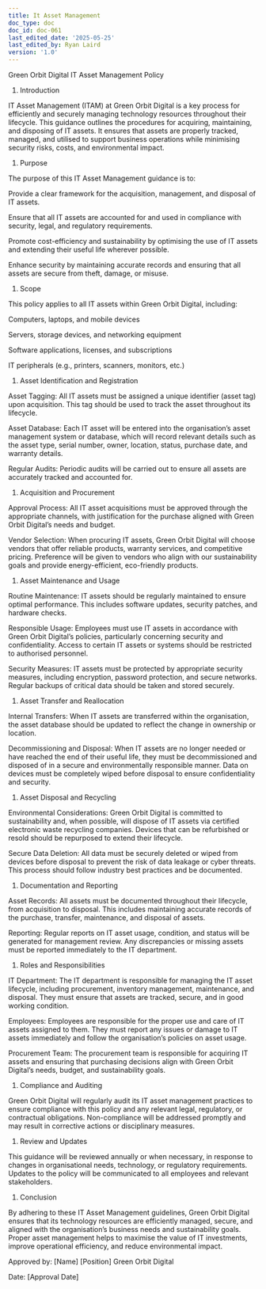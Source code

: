 ```yaml
---
title: It Asset Management
doc_type: doc
doc_id: doc-061
last_edited_date: '2025-05-25'
last_edited_by: Ryan Laird
version: '1.0'
---
```


Green Orbit Digital IT Asset Management Policy

1. Introduction

IT Asset Management (ITAM) at Green Orbit Digital is a key process for efficiently and securely managing technology resources throughout their lifecycle. This guidance outlines the procedures for acquiring, maintaining, and disposing of IT assets. It ensures that assets are properly tracked, managed, and utilised to support business operations while minimising security risks, costs, and environmental impact.

1. Purpose

The purpose of this IT Asset Management guidance is to:

Provide a clear framework for the acquisition, management, and disposal of IT assets.

Ensure that all IT assets are accounted for and used in compliance with security, legal, and regulatory requirements.

Promote cost-efficiency and sustainability by optimising the use of IT assets and extending their useful life wherever possible.

Enhance security by maintaining accurate records and ensuring that all assets are secure from theft, damage, or misuse.

1. Scope

This policy applies to all IT assets within Green Orbit Digital, including:

Computers, laptops, and mobile devices

Servers, storage devices, and networking equipment

Software applications, licenses, and subscriptions

IT peripherals (e.g., printers, scanners, monitors, etc.)

1. Asset Identification and Registration

Asset Tagging: All IT assets must be assigned a unique identifier (asset tag) upon acquisition. This tag should be used to track the asset throughout its lifecycle.

Asset Database: Each IT asset will be entered into the organisation’s asset management system or database, which will record relevant details such as the asset type, serial number, owner, location, status, purchase date, and warranty details.

Regular Audits: Periodic audits will be carried out to ensure all assets are accurately tracked and accounted for.

1. Acquisition and Procurement

Approval Process: All IT asset acquisitions must be approved through the appropriate channels, with justification for the purchase aligned with Green Orbit Digital’s needs and budget.

Vendor Selection: When procuring IT assets, Green Orbit Digital will choose vendors that offer reliable products, warranty services, and competitive pricing. Preference will be given to vendors who align with our sustainability goals and provide energy-efficient, eco-friendly products.

1. Asset Maintenance and Usage

Routine Maintenance: IT assets should be regularly maintained to ensure optimal performance. This includes software updates, security patches, and hardware checks.

Responsible Usage: Employees must use IT assets in accordance with Green Orbit Digital’s policies, particularly concerning security and confidentiality. Access to certain IT assets or systems should be restricted to authorised personnel.

Security Measures: IT assets must be protected by appropriate security measures, including encryption, password protection, and secure networks. Regular backups of critical data should be taken and stored securely.

1. Asset Transfer and Reallocation

Internal Transfers: When IT assets are transferred within the organisation, the asset database should be updated to reflect the change in ownership or location.

Decommissioning and Disposal: When IT assets are no longer needed or have reached the end of their useful life, they must be decommissioned and disposed of in a secure and environmentally responsible manner. Data on devices must be completely wiped before disposal to ensure confidentiality and security.

1. Asset Disposal and Recycling

Environmental Considerations: Green Orbit Digital is committed to sustainability and, when possible, will dispose of IT assets via certified electronic waste recycling companies. Devices that can be refurbished or resold should be repurposed to extend their lifecycle.

Secure Data Deletion: All data must be securely deleted or wiped from devices before disposal to prevent the risk of data leakage or cyber threats. This process should follow industry best practices and be documented.

1. Documentation and Reporting

Asset Records: All assets must be documented throughout their lifecycle, from acquisition to disposal. This includes maintaining accurate records of the purchase, transfer, maintenance, and disposal of assets.

Reporting: Regular reports on IT asset usage, condition, and status will be generated for management review. Any discrepancies or missing assets must be reported immediately to the IT department.

1. Roles and Responsibilities

IT Department: The IT department is responsible for managing the IT asset lifecycle, including procurement, inventory management, maintenance, and disposal. They must ensure that assets are tracked, secure, and in good working condition.

Employees: Employees are responsible for the proper use and care of IT assets assigned to them. They must report any issues or damage to IT assets immediately and follow the organisation’s policies on asset usage.

Procurement Team: The procurement team is responsible for acquiring IT assets and ensuring that purchasing decisions align with Green Orbit Digital’s needs, budget, and sustainability goals.

1. Compliance and Auditing

Green Orbit Digital will regularly audit its IT asset management practices to ensure compliance with this policy and any relevant legal, regulatory, or contractual obligations. Non-compliance will be addressed promptly and may result in corrective actions or disciplinary measures.

1. Review and Updates

This guidance will be reviewed annually or when necessary, in response to changes in organisational needs, technology, or regulatory requirements. Updates to the policy will be communicated to all employees and relevant stakeholders.

1. Conclusion

By adhering to these IT Asset Management guidelines, Green Orbit Digital ensures that its technology resources are efficiently managed, secure, and aligned with the organisation’s business needs and sustainability goals. Proper asset management helps to maximise the value of IT investments, improve operational efficiency, and reduce environmental impact.

Approved by:
[Name]
[Position]
Green Orbit Digital

Date:
[Approval Date]
